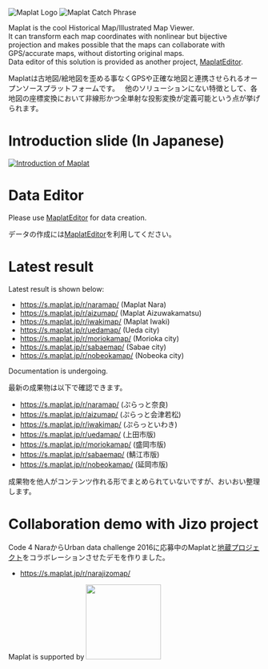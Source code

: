 ![Maplat Logo](https://code4nara.github.io/Maplat/page_imgs/maplat.png)
![Maplat Catch Phrase](https://code4nara.github.io/Maplat/page_imgs/bijective.png)

Maplat is the cool Historical Map/Illustrated Map Viewer.  
It can transform each map coordinates with nonlinear but bijective projection and makes possible that the maps can collaborate with GPS/accurate maps, without distorting original maps.  
Data editor of this solution is provided as another project, [MaplatEditor](https://github.com/code4nara/MaplatEditor/).

Maplatは古地図/絵地図を歪める事なくGPSや正確な地図と連携させられるオープンソースプラットフォームです。  
他のソリューションにない特徴として、各地図の座標変換において非線形かつ全単射な投影変換が定義可能という点が挙げられます。

# Introduction slide (In Japanese)
<a href="https://www.slideshare.net/kokogiko/maplat">![Introduction of Maplat](https://code4nara.github.io/Maplat/page_imgs/maplat_slide.png)</a>

# Data Editor
Please use [MaplatEditor](https://github.com/code4nara/MaplatEditor/) for data creation.

データの作成には[MaplatEditor](https://github.com/code4nara/MaplatEditor/)を利用してください。

# Latest result
Latest result is shown below:
* https://s.maplat.jp/r/naramap/ (Maplat Nara)
* https://s.maplat.jp/r/aizumap/ (Maplat Aizuwakamatsu)
* https://s.maplat.jp/r/iwakimap/ (Maplat Iwaki)
* https://s.maplat.jp/r/uedamap/ (Ueda city)
* https://s.maplat.jp/r/moriokamap/ (Morioka city)
* https://s.maplat.jp/r/sabaemap/ (Sabae city)
* https://s.maplat.jp/r/nobeokamap/ (Nobeoka city)

Documentation is undergoing.

最新の成果物は以下で確認できます。
* https://s.maplat.jp/r/naramap/ (ぷらっと奈良)
* https://s.maplat.jp/r/aizumap/ (ぷらっと会津若松)
* https://s.maplat.jp/r/iwakimap/ (ぷらっといわき)
* https://s.maplat.jp/r/uedamap/ (上田市版)
* https://s.maplat.jp/r/moriokamap/ (盛岡市版)
* https://s.maplat.jp/r/sabaemap/ (鯖江市版)
* https://s.maplat.jp/r/nobeokamap/ (延岡市版)

成果物を他人がコンテンツ作れる形でまとめられていないですが、おいおい整理します。

# Collaboration demo with Jizo project
Code 4 NaraからUrban data challenge 2016に応募中のMaplatと[地蔵プロジェクト](https://github.com/code4nara/JizoProject/wiki)をコラボレーションさせたデモを作りました。
* https://s.maplat.jp/r/narajizomap/

Maplat is supported by <img src="https://code4nara.github.io/Maplat/img/jetbrains-variant-4.png" width="150">
